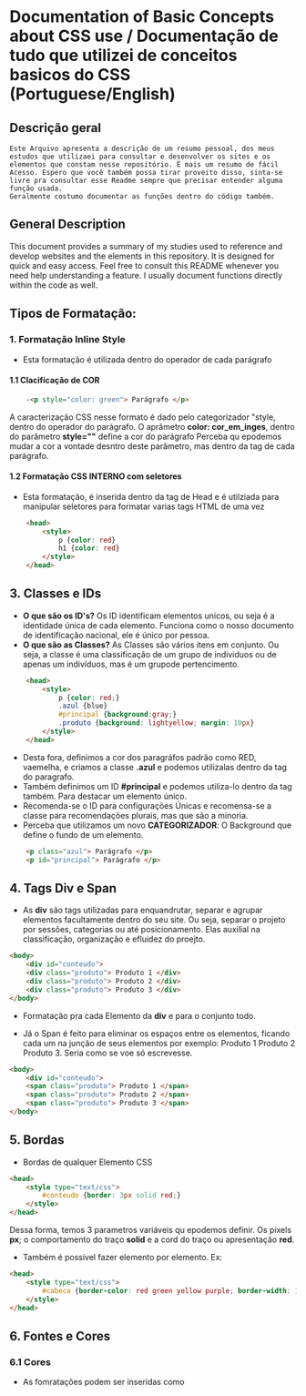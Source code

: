 
# Documentation of Basic Concepts about CSS use / Documentação de tudo que utilizei de conceitos basicos do CSS (Portuguese/English)

## Descrição geral
    Este Arquivo apresenta a descrição de um resumo pessoal, dos meus estudos que utilizaei para consultar e desenvolver os sites e os elementos que constam nesse repositório. É mais um resumo de fácil Acesso. Espero que você também possa tirar proveito disso, sinta-se livre pra consultar esse Readme sempre que precisar entender alguma função usada. 
    Geralmente costumo documentar as funções dentro do código também.

## General Description
This document provides a summary of my studies used to reference and develop websites and the elements in this repository. It is designed for quick and easy access. Feel free to consult this README whenever you need help understanding a feature. I usually document functions directly within the code as well.

## **Tipos de Formatação:**

### **1. Formatação Inline Style**
- Esta formatação é utilizada dentro do operador de cada parágrafo
#### **1.1 Clacificação de COR**
```html
    -<p style="color: green"> Parágrafo </p> 
```
A caracterização CSS nesse formato é dado pelo categorizador "style, dentro do operador do parágrafo.
O aprâmetro **color: cor_em_inges**, dentro do parâmetro **style=""** define a cor do parágrafo
Perceba qu epodemos mudar a cor a vontade desntro deste parâmetro, mas dentro da tag de cada parágrafo.

#### **1.2 Formatação CSS INTERNO com seletores**
- Esta formatação, é inserida dentro da tag de Head e é utilziada para manipular seletores para formatar varias tags HTML de uma vez
```html
    <head>
        <style>
            p {color: red} 
            h1 {color: red} 
        </style>
    </head>
```

## **3. Classes e IDs**
- **O que são os ID's?** Os ID identificam elementos unicos, ou seja é a identidade única de cada elemento. Funciona como o nosso documento de identificação nacional, ele é único por pessoa.
- **O que são as Classes?** As Classes são vários itens em conjunto. Ou seja, a classe é uma classificação de um grupo de individuos ou de apenas um indivíduos, mas é um grupode pertencimento.
```html 
    <head>
        <style>
            p {color: red;} 
            .azul {blue}
            #principal {background:gray;}
            .produto {background: lightyellow; margin: 10px}
        </style>
    </head>
```
- Desta fora, definimos a cor dos paragráfos padrão como RED, vaemelha, e criamos a classe **.azul** e podemos utilizalas dentro da tag do paragrafo. 
- Também definimos um ID **#principal** e podemos utiliza-lo dentro da tag também. Para destacar um elemento único.
- Recomenda-se o ID para configurações Únicas e recomensa-se a classe para recomendações plurais, mas que são a minoria.
- Perceba que utilizamos um novo **CATEGORIZADOR**: O Background que define o fundo de um elemento.
```html
    <p class="azul"> Parágrafo </p>
    <p id="principal"> Parágrafo </p>
```
## **4. Tags Div e Span**
- As **div** são tags utilizadas para enquandrutar, separar e agrupar elementos facultamente dentro do seu site. Ou seja, separar o projeto por sessões, categorias ou até posicionamento. Elas auxilial na classificação, organização e efluidez do proejto.

```html
<body>
    <div id="conteudo">
	<div class="produto"> Produto 1 </div>
	<div class="produto"> Produto 2 </div>
	<div class="produto"> Produto 3 </div>
</body>
```
- Formatação pra cada Elemento da **div** e para o conjunto todo.

- Já o Span é feito para eliminar os espaços entre os elementos, ficando cada um na junção de seus elementos por exemplo: Produto 1 Produto 2 Produto 3. Seria como se voe só escrevesse.
```html
<body>
    <div id="conteudo">
	<span class="produto"> Produto 1 </span>
	<span class="produto"> Produto 2 </span>
	<span class="produto"> Produto 3 </span>
</body>
```

## **5. Bordas**
- Bordas de qualquer Elemento CSS
```html
<head>
	<style type="text/css">
		#conteudo {border: 3px solid red;}
	</style>
</head>
```
Dessa forma, temos 3 parametros variáveis qu epodemos definir. Os pixels **px**; o comportamento do traço **solid** e a cord do traço ou apresentação **red**.
- Também é possível fazer elemento por elemento. Ex:
```html
<head>
	<style type="text/css">
		#cabeca {border-color: red green yellow purple; border-width: 15px 10px 20px 10px; border-style:solid dotted dashed double;	}
	</style>
</head>
```

## **6. Fontes e Cores**
### **6.1 Cores**
- As fomratações podem ser inseridas como <style> na <head>, assim como visto acima.
- As cores podem utilizar as padrões como "red", "blue" etc, ou podemos disponibilizar o código # da cor. Peado numa tabela qualquer na internet. 
- Recomendação de site: https://htmlcolorcodes.com/
- Inserir Cor: <tag color: cor;> </tag>
```html 
    <head>
       <style type="text/css"> 
		.formato { color: #DA70D6;font-size: 30px; }
	</style>
    </head>
```
#### **6.2 Fontes**
- Inseridas dentro ed uma formatação ou dentro de uma <tag>. Geralmente acompanhado em uma Classe ou ID. Assim como as cores.
```html
<head>
    <style type="text/css"> 
		.formato { color: #DA70D6; font-family: "Palatino Linotype", Palatino, "Times New Roman", Times, serif; font-size: 35px;}
	</style>
</head>
```

### **6.3 Textos e Tamanhos**

- Medidas de tamanho mais comuns:
    - px (fixo)
    - % (relativo à tela)
    - em (Rrelativa de acordo com o container pai. Deixa tudo de acordo com uma proporção correta.)

```html
    <style type="text/css">
			div {font-size: 30px;}
			.texto {font-size: 2em;}
	</style>
```
Assim, tudo que ficar dentro dos containers **div**, da classe .texto, ficara com o dobro de tamanho, por exemplo.

### **6.4 Textos e ESTILOS**
- Interessante inserir os estilos dentro de um style
- Posso acumular todas dentro do comando ***font***
- Podemos fazer separadamente

```html
<head>
	<style type="text/css">
		body {font-size: 40px; font-family: "Times New Roman", Times, serif;}
		.negrito {font-weight: 900;}
		.italico {font-style: italic;}
		.formatacao {text-decoration: line-through;}
		.tudo {font: 50px; color: green; text-decoration: line-through; font-family: "Times New Roman",sans-serif; font-weight: bolder;}
	</style>
</head>
<body>
	<p class="negrito"> Um texto de teste AQUI.</p>
	<p class="italico"> Um texto de teste AQUI.</p>
	<p class="formatacao"> Um texto de teste AQUI.</p>
	<p class="tudo"> Um texto de teste AQUI.</p>
	<p> Um texto de teste AQUI.</p>
</body>
```
### **7. Imagem e Cor de Fundo**
- Função geral de cor de fundo: ***bacground-color: codigo da cor***
- Funções de ***background*** manipulam o fundo
- ***background-image: url('texto')*** imput uma imagem de fundo.
- ***background-atachment***:  define o comportamento da imagem (scroll; fixed)
```html
<head>
	<style type="text/css">
		.fundo {background: yellow scroll center no-repeat url('imagens/yoshi.png');}
		.yoshi {background-image: url('imagens/yoshi.png'); background-repeat: repeat-x; background-attachment: fixed; background-position: center; background-color: lightyellow;}
	</style>
</head>
<body class="fundo"></body>
```

## **7. Formatação CSS Exterson**
- Basicamente, para padroinizar e centralziar as configurações de estilo de seu projeto, voce pode salvar uma aba externa, ou seja, um arquivo estilizado .css por fora e referencialo em suas páginas sempre que quiser usar os estilos dele. Assim, voce pode alterar as configurações dele somente, pr amudar tudo de uma vez.
- **Passo 1: Faça o arquivo estilziado e salve com a extenção ***.css***
- **Passo 2: Referêncie a página do arquivo na sua página de trabalho**
*Como possso referencialo?*
```html
<head>
	<link rel="stylesheet" type="text/css" href="estilo.css">
</head>
```
O link no href deve conter as subpastas, se houver.


# ENGLISH
## **Formatting Types:**

### **1. Inline Style Formatting**
- This formatting is applied directly inside the tag of each paragraph.
#### **1.1 Color Classification**
```html
<p style="color: green"> Paragraph </p>
```
CSS styling in this format is defined by the "style" attribute inside the paragraph tag. The parameter **color: color_in_English**, inside the **style=""** attribute, sets the color of the paragraph. You can change the color freely within this parameter, but it applies only to that specific paragraph tag.

### **1.2 Internal CSS with Selectors**
- This formatting is inserted into the `<head>` tag and is used to manipulate selectors for formatting multiple HTML tags at once.
```html
<head>
    <style>
        p {color: red;} 
        h1 {color: blue;} 
    </style>
</head>
```

## **2. Classes and IDs**
- **What are IDs?** IDs identify unique elements, much like a unique identification number.
- **What are Classes?** Classes group elements together for collective styling.
```html
<head>
    <style>
        p {color: red;} 
        .blue {color: blue;}
        #main {background: gray;}
        .product {background: lightyellow; margin: 10px;}
    </style>
</head>
```
IDs are used for unique styling, while Classes are used for grouping similar elements. Use `#` for IDs and `.` for Classes.

## **3. Div and Span Tags**
- **Div** tags are used for grouping and separating sections of content.
```html
<body>
    <div id="content">
        <div class="product"> Product 1 </div>
        <div class="product"> Product 2 </div>
        <div class="product"> Product 3 </div>
    </div>
</body>
```
- **Span** tags are used for inline grouping.
```html
<body>
    <span class="product"> Product 1 </span>
    <span class="product"> Product 2 </span>
    <span class="product"> Product 3 </span>
</body>
```

## **4. Borders**
- Borders can be applied to any CSS element.
```html
<head>
    <style>
        #content {border: 3px solid red;}
    </style>
</head>
```
You can customize border width, style, and color using properties like `border-width`, `border-style`, and `border-color`.

## **5. Fonts and Colors**
### **5.1 Colors**
- Colors can be specified as names (e.g., "red", "blue") or as hexadecimal codes.
- Example:
```html
<head>
    <style>
        .styled {color: #DA70D6; font-size: 30px;}
    </style>
</head>
```

### **5.2 Fonts**
- Fonts are defined using the `font-family` property.
```html
<head>
    <style>
        .styled {font-family: "Palatino Linotype", Palatino, "Times New Roman", serif; font-size: 35px;}
    </style>
</head>
```

## **6. Backgrounds**
- Backgrounds can be styled using `background-color` or `background-image`.
```html
<head>
    <style>
        .background {
            background: yellow scroll center no-repeat url('images/example.png');
        }
    </style>
</head>
<body class="background"></body>
```

## **7. External CSS**
- Save styles in a `.css` file and link it to your HTML document:
```html
<head>
    <link rel="stylesheet" type="text/css" href="styles.css">
</head>
```
This allows centralized style management for your project.

Thanks For reading :D
